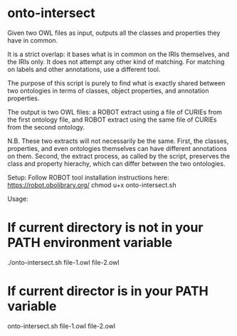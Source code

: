 # onto-intersect
Given two OWL files as input, outputs all the classes and properties they have in common.

It is a strict overlap: it bases what is in common on the IRIs themselves, and the IRIs only. It does not attempt any other kind of matching. For matching on labels and other annotations, use a different tool.

The purpose of this script is purely to find what is exactly shared between two ontologies in terms of classes, object properties, and annotation properties.

The output is two OWL files: a ROBOT extract using a file of CURIEs from the first ontology file, and ROBOT extract using the same file of CURIEs from the second ontology.

N.B. These two extracts will not necessarily be the same. First, the classes, properties, and even ontologies themselves can have different annotations on them. Second, the extract process, as called by the script, preserves the class and property hierachy, which can differ between the two ontologies.

Setup:
Follow ROBOT tool installation instructions here: https://robot.obolibrary.org/
chmod u+x onto-intersect.sh

Usage:
# If current directory is not in your PATH environment variable
./onto-intersect.sh file-1.owl file-2.owl

# If current director is in your PATH variable
onto-intersect.sh file-1.owl file-2.owl

